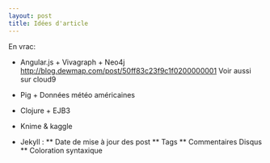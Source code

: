 ```yaml
---
layout: post
title: Idées d'article
---
```


En vrac:

* Angular.js + Vivagraph + Neo4j
    http://blog.dewmap.com/post/50ff83c23f9c1f0200000001
    Voir aussi sur cloud9

* Pig + Données météo américaines
* Clojure + EJB3
* Knime & kaggle
* Jekyll : 
** Date de mise à jour des post
** Tags
** Commentaires Disqus
** Coloration syntaxique

